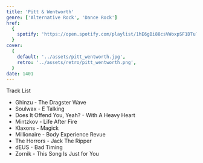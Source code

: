 ```yaml
---
title: 'Pitt & Wentworth'
genre: ['Alternative Rock', 'Dance Rock']
href:
  {
    spotify: 'https://open.spotify.com/playlist/1hE6gBi88csVWoxpSF1DTu?si=17c12d2b4a8b4236',
  }
cover:
  {
    default: '../assets/pitt_wentworth.jpg',
    retro: '../assets/retro/pitt_wentworth.png',
  }
date: 1401
---
```


Track List

- Ghinzu - The Dragster Wave
- Soulwax - E Talking
- Does It Offend You, Yeah? - With A Heavy Heart
- Mintzkov - Life After Fire
- Klaxons - Magick
- Millionaire - Body Experience Revue
- The Horrors - Jack The Ripper
- dEUS - Bad Timing
- Zornik - This Song Is Just for You
